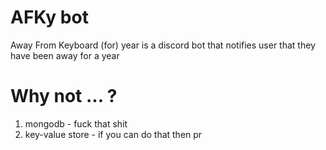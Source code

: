 # AFKy bot
 Away From Keyboard (for) year is a discord bot that notifies user that they have been away for a year

 # Why not ... ?
 1. mongodb - fuck that shit
 2. key-value store - if you can do that then pr
